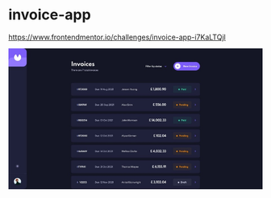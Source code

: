# invoice-app
https://www.frontendmentor.io/challenges/invoice-app-i7KaLTQjl

![mockup](https://github.com/anisa07/invoice-app/blob/main/design/Screenshot%202022-03-29%20at%2019.41.25.jpeg)
